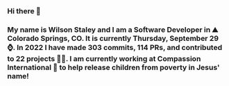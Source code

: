 ### Hi there 👋

### My name is Wilson Staley and I am a Software Developer in ⛰ Colorado Springs, CO.  It is currently Thursday, September 29 ⌚. In 2022 I have made 303 commits, 114 PRs, and contributed to 22 projects 👨‍💻. I am currently working at Compassion International 🏢 to help release children from poverty in Jesus' name!